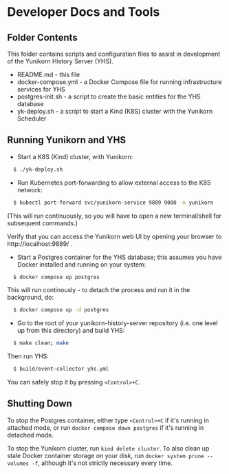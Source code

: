 # Developer Docs and Tools

## Folder Contents

This folder contains scripts and configuration files to assist in development
of the Yunikorn History Server (YHS).

- README.md - this file
- docker-compose.yml - a Docker Compose file for running infrastructure services for YHS
- postgres-init.sh - a script to create the basic entities for the YHS database
- yk-deploy.sh - a script to start a Kind (K8S) cluster with the Yunikorn Scheduler

## Running Yunikorn and YHS

- Start a K8S (Kind) cluster, with Yunikorn:
```sh
  $ ./yk-deploy.sh
``` 

- Run Kubernetes port-forwarding to allow external access to the K8S network:
```sh
  $ kubectl port-forward svc/yunikorn-service 9889 9080 -n yunikorn
``` 
(This will run continuously, so you will have to open a new terminal/shell for
subsequent commands.)

Verify that you can access the Yunikorn web UI by opening your browser to
http://localhost:9889/ .

- Start a Postgres container for the YHS database; this assumes you have Docker
installed and running on your system:
```sh
  $ docker compose up postgres
``` 
This will run continously - to detach the process and run it in the background, do:
```sh
  $ docker compose up -d postgres
``` 
- Go to the root of your yunikorn-history-server repository (i.e. one level up from
this directory) and build YHS:
```sh
  $ make clean; make
``` 
Then run YHS:
```sh
  $ build/event-collector yhs.yml
``` 
You can safely stop it by pressing `<Control>+C`.

## Shutting Down 
To stop the Postgres container, either type `<Control>+C` if it's running in attached mode, or run `docker compose down postgres` if it's running in detached mode.

To stop the Yunikorn cluster, run `kind delete cluster`. To also clean up stale Docker container storage on your disk, run `docker system prune --volumes -f`, although it's not strictly necessary every time.

